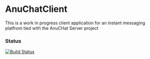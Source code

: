 # AnuChatClient
This is a work in progress client application for an instant messaging platfrom tied with the AnuCHat Server project


### Status
[![Build Status](https://travis-ci.org/simkimsia/UtilityBehaviors.png)](about:blank)
